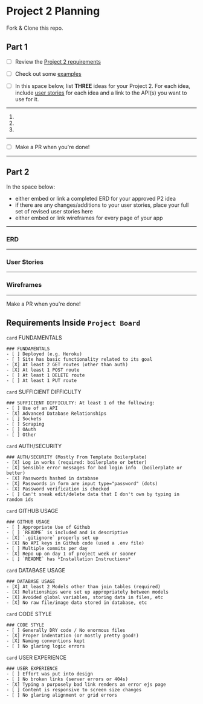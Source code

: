 # Project 2 Planning

Fork & Clone this repo.

## Part 1

- [ ] Review the [Project 2 requirements](https://romebell.gitbook.io/seirfx-621/projects/project-2)

- [ ] Check out some [examples](https://romebell.gitbook.io/seirfx-621/projects/past-projects/project2)

- [ ] In this space below, list **THREE** ideas for your Project 2. For each idea, include [user stories](https://www.atlassian.com/agile/project-management/user-stories) for each idea and a link to the API(s) you want to use for it.

--------------------------------------------------------
1. 
2. 
3.
---------------------------------------------------------

- [ ] Make a PR when you're done!

---

## Part 2

In the space below:
* either embed or link a completed ERD for your approved P2 idea
* if there are any changes/additions to your user stories, place your full set of revised user stories here
* either embed or link wireframes for every page of your app

----------------------------------------------------------
### ERD

----------------------------------------------------------
### User Stories

----------------------------------------------------------
### Wireframes

----------------------------------------------------------

Make a PR when you're done!


## Requirements Inside `Project Board`

`card` FUNDAMENTALS
```
### FUNDAMENTALS
- [ ] Deployed (e.g. Heroku)
- [ ] Site has basic functionality related to its goal
- [X] At least 2 GET routes (other than auth)
- [X] At least 1 POST route
- [ ] At least 1 DELETE route
- [ ] At least 1 PUT route
```

`card` SUFFICIENT DIFFICULTY
```
### SUFFICIENT DIFFICULTY: At least 1 of the following: 
- [ ] Use of an API
- [X] Advanced Database Relationships
- [ ] Sockets
- [ ] Scraping
- [ ] OAuth
- [ ] Other
```

`card` AUTH/SECURITY

```
### AUTH/SECURITY (Mostly From Template Boilerplate)
- [X] Log in works (required: boilerplate or better)
- [X] Sensible error messages for bad login info  (boilerplate or better)
- [X] Passwords hashed in database
- [X] Passwords in form are input type="password" (dots)
- [X] Password verification is checked
- [ ] Can't sneak edit/delete data that I don't own by typing in random ids
```
`card` GITHUB USAGE
```
### GITHUB USAGE
- [ ] Appropriate Use of Github
- [ ] `README` is included and is descriptive
- [X] `.gitignore` properly set up
- [X] No API keys in Github code (used a .env file)
- [ ] Multiple commits per day
- [X] Repo up on day 1 of project week or sooner
- [ ] `README` has *Installation Instructions*
```

`card` DATABASE USAGE
```
### DATABASE USAGE
- [X] At least 2 Models other than join tables (required)
- [X] Relationships were set up appropriately between models
- [X] Avoided global variables, storing data in files, etc
- [X] No raw file/image data stored in database, etc
```

`card` CODE STYLE
```
### CODE STYLE
- [ ] Generally DRY code / No enormous files
- [X] Proper indentation (or mostly pretty good!)
- [X] Naming conventions kept
- [ ] No glaring logic errors
```
`card` USER EXPERIENCE
```
### USER EXPERIENCE
- [ ] Effort was put into design
- [ ] No broken links (server errors or 404s)
- [X] Typing a purposely bad link renders an error ejs page
- [ ] Content is responsive to screen size changes
- [ ] No glaring alignment or grid errors
```
